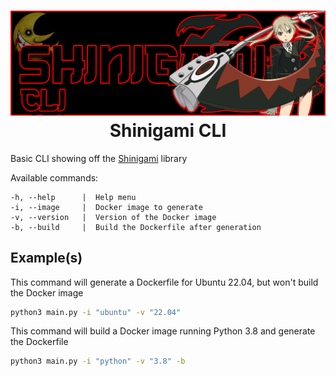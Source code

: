 <h1 align="center">
    <img src="assets/shinigamicli_logo.jpg" />
    <br />
    Shinigami CLI
</h1>

Basic CLI showing off the [Shinigami](https://github.com/shinigamilib) library

Available commands:
```
-h, --help      |  Help menu
-i, --image     |  Docker image to generate
-v, --version   |  Version of the Docker image
-b, --build     |  Build the Dockerfile after generation
```

## Example(s)

This command will generate a Dockerfile for Ubuntu 22.04, but won't build the Docker image
```bash
python3 main.py -i "ubuntu" -v "22.04"
```

This command will build a Docker image running Python 3.8 and generate the Dockerfile
```bash
python3 main.py -i "python" -v "3.8" -b
```